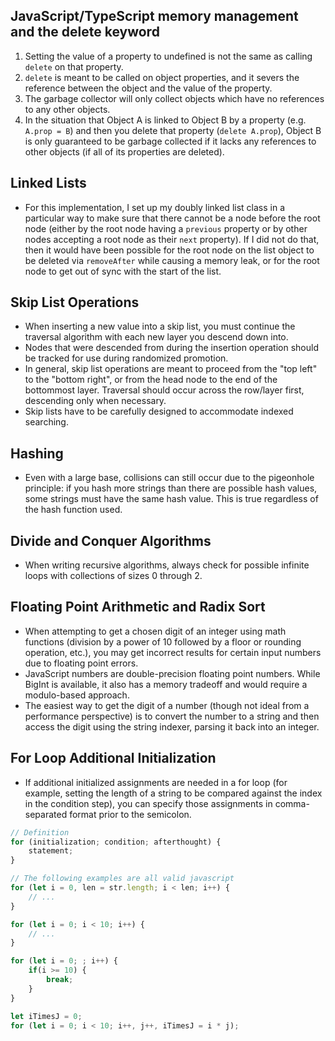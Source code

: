 ## JavaScript/TypeScript memory management and the delete keyword

1. Setting the value of a property to undefined is not the same as calling `delete` on that property.
2. `delete` is meant to be called on object properties, and it severs the reference between the object and the value of the property.
3. The garbage collector will only collect objects which have no references to any other objects.
4. In the situation that Object A is linked to Object B by a property (e.g. `A.prop = B`) and then you delete that property (`delete A.prop`), Object B is only guaranteed to be garbage collected if it lacks any references to other objects (if all of its properties are deleted).

## Linked Lists

- For this implementation, I set up my doubly linked list class in a particular way to make sure that there cannot be a node before the root node (either by the root node having a `previous` property or by other nodes accepting a root node as their `next` property). If I did not do that, then it would have been possible for the root node on the list object to be deleted via `removeAfter` while causing a memory leak, or for the root node to get out of sync with the start of the list.

## Skip List Operations

- When inserting a new value into a skip list, you must continue the traversal algorithm with each new layer you descend down into.
- Nodes that were descended from during the insertion operation should be tracked for use during randomized promotion.
- In general, skip list operations are meant to proceed from the "top left" to the "bottom right", or from the head node to the end of the bottommost layer. Traversal should occur across the row/layer first, descending only when necessary.
- Skip lists have to be carefully designed to accommodate indexed searching.

## Hashing

- Even with a large base, collisions can still occur due to the pigeonhole principle: if you hash more strings than there are possible hash values, some strings must have the same hash value. This is true regardless of the hash function used.

## Divide and Conquer Algorithms

- When writing recursive algorithms, always check for possible infinite loops with collections of sizes 0 through 2.

## Floating Point Arithmetic and Radix Sort

- When attempting to get a chosen digit of an integer using math functions (division by a power of 10 followed by a floor or rounding operation, etc.), you may get incorrect results for certain input numbers due to floating point errors.
- JavaScript numbers are double-precision floating point numbers. While BigInt is available, it also has a memory tradeoff and would require a modulo-based approach.
- The easiest way to get the digit of a number (though not ideal from a performance perspective) is to convert the number to a string and then access the digit using the string indexer, parsing it back into an integer.

## For Loop Additional Initialization

- If additional initialized assignments are needed in a for loop (for example, setting the length of a string to be compared against the index in the condition step), you can specify those assignments in comma-separated format prior to the semicolon.

```ts
// Definition
for (initialization; condition; afterthought) {
    statement;
}

// The following examples are all valid javascript
for (let i = 0, len = str.length; i < len; i++) {
    // ...
}

for (let i = 0; i < 10; i++) {
    // ...
}

for (let i = 0; ; i++) {
    if(i >= 10) {
        break;
    }
}

let iTimesJ = 0;
for (let i = 0; i < 10; i++, j++, iTimesJ = i * j);
```
